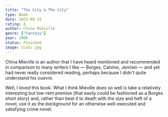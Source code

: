 ```yaml
---
title: "The City & The City"
type: Book
date: 2023-09-29
rating: 8
author: China Miéville
genre: ["Fantasy"]
year: 2009
status: Finished
image: tcatc.jpg
---
```


China Mieville is an author that I have heard mentioned and recommended in comparison to many writers I like —
Borges, Calvino, Jemisin — and yet had never really considered reading, perhaps because I didn't quite understand
his ouevre.

Well, I _loved_ this book. What I think Mieville does so well is take a relatively interesting but low-rent premise
(that easily could be fashioned as a Borges short story) and, rather than beat it to death with the size and heft of a novel,
use it as the _background_ for an otherwise well-executed and satisfying crime novel.
